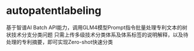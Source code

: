 # autopatentlabeling
基于智谱AI Batch API能力，调用GLM4模型Prompt指令批量处理专利文本的树状技术分支分类问题
只需上传多级技术分类体系及体系标签的说明解释，以及待处理的专利摘要，即可实现Zero-shot快速分类
